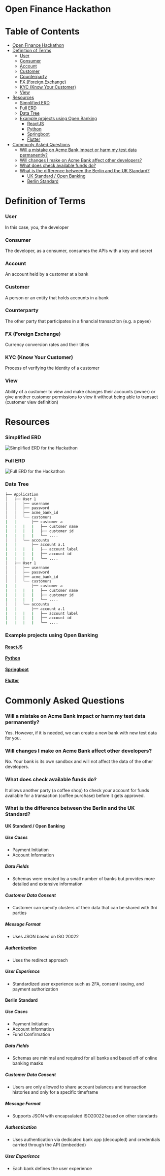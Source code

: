 Open Finance Hackathon
=================

Table of Contents
=========

<!--ts-->
   * [Open Finance Hackathon](#open-finance-hackathon)  
   * [Definition of Terms](#definition-of-terms)  
       * [User](#user)  
       * [Consumer](#consumer)  
       * [Account](#account)  
       * [Customer](#customer)  
       * [Counterparty](#counterparty)  
       * [FX (Foreign Exchange)](#fx-foreign-exchange)  
       * [KYC (Know Your Customer)](#kyc-know-your-customer)  
       * [View](#view)  
   * [Resources](#resources)  
       * [Simplified ERD](#simplified-erd)  
       * [Full ERD](#full-erd)  
       * [Data Tree](#data-tree)  
       * [Example projects using Open Banking](#example-projects-using-open-banking)  
          * [<a href="https://github.com/2020-openfinance-hackathon/direct-login-reactjs">ReactJS</a>](#reactjs)  
          * [<a href="https://github.com/2020-openfinance-hackathon/direct-login-python">Python</a>](#python)  
          * [<a href="https://github.com/2020-openfinance-hackathon/direct-login-spring">Springboot</a>](#springboot)  
          * [<a href="https://github.com/2020-openfinance-hackathon/direct-login-flutter">Flutter</a>](#flutter)  
   * [Commonly Asked Questions](#commonly-asked-questions)  
       * [Will a mistake on Acme Bank impact or harm my test data permanently?](#will-a-mistake-on-acme-bank-impact-or-harm-my-test-data-permanently)  
       * [Will changes I make on Acme Bank affect other developers?](#will-changes-i-make-on-acme-bank-affect-other-developers)  
       * [What does check available funds do?](#what-does-check-available-funds-do)  
       * [What is the difference between the Berlin and the UK Standard?](#what-is-the-difference-between-the-berlin-and-the-uk-standard)  
          * [UK Standard / Open Banking](#uk-standard--open-banking)  
          * [Berlin Standard](#berlin-standard)  
<!--te-->

Definition of Terms
=====

### User  
In this case, you, the developer


### Consumer  
The developer, as a consumer, consumes the APIs with a key and secret


### Account  
An account held by a customer at a bank


### Customer  
A person or an entity that holds accounts in a bank


### Counterparty  
The other party that participates in a financial transaction (e.g. a payee)


### FX (Foreign Exchange)  
Currency conversion rates and their titles


### KYC (Know Your Customer)  
Process of verifying the identity of a customer

### View
Ability of a customer to view and make changes their accounts (owner) or give another customer permissions to view it without being able to transact (customer view definition)


Resources
=====

### Simplified ERD
![Simplified ERD for the Hackathon](Hackathon_ERD.png)


### Full ERD
![Full ERD for the Hackathon](Hackathon_ERD_Full.png)

### Data Tree
```bash
├── Application
│   ├── User 1
│   │   ├── username
│   │   ├── password
│   │   ├── acme_bank_id
│   │   └── customers
|   |       ├── customer a
|   |   |   |   ├── customer name
|   |   |   |   ├── customer id
|   |   |   |   └── ....
│   │   └── accounts
|   |       ├── account a.1
|   |   |   |   ├── account label
|   |   |   |   ├── account id
|   |   |   |   └── ....
│   ├── User 1
│   │   ├── username
│   │   ├── password
│   │   ├── acme_bank_id
│   │   └── customers
|   |       ├── customer a
|   |   |   |   ├── customer name
|   |   |   |   ├── customer id
|   |   |   |   └── ....
│   │   └── accounts
|   |       ├── account a.1
|   |   |   |   ├── account label
|   |   |   |   ├── account id
|   |   |   |   └── ....
```

### Example projects using Open Banking  
#### [ReactJS](https://github.com/2020-openfinance-hackathon/direct-login-reactjs)  
#### [Python](https://github.com/2020-openfinance-hackathon/direct-login-python)  
#### [Springboot](https://github.com/2020-openfinance-hackathon/direct-login-spring)  
#### [Flutter](https://github.com/2020-openfinance-hackathon/direct-login-flutter)  



Commonly Asked Questions
=====

### Will a mistake on Acme Bank impact or harm my test data permanently?  
Yes. However, if it is needed, we can create a new bank with new test data for you.   


### Will changes I make on Acme Bank affect other developers?  
No. Your bank is its own sandbox and will not affect the data of the other developers.  

### What does check available funds do?
It allows another party (a coffee shop) to check your account for funds available for a transaction (coffee purchase) before it gets approved.


### What is the difference between the Berlin and the UK Standard?  

#### UK Standard / Open Banking

##### Use Cases
 - Payment Initiation
 - Account Information

##### Data Fields
 - Schemas were created by a small number of banks but provides more detailed and extensive information

##### Customer Data Consent
 - Customer can specify clusters of their data that can be shared with 3rd parties

##### Message Format
 - Uses JSON based on ISO 20022

##### Authentication
 - Uses the redirect approach

##### User Experience
 - Standardized user experience such as 2FA, consent issuing, and payment authorization

#### Berlin Standard

##### Use Cases
 - Payment Initiation
 - Account Information
 - Fund Confirmation

##### Data Fields
 - Schemas are minimal and required for all banks and based off of online banking masks

##### Customer Data Consent
 - Users are only allowed to share account balances and transaction histories and only for a specific timeframe

##### Message Format
 - Supports JSON with encapsulated ISO20022 based on other standards

##### Authentication
 - Uses authentication via dedicated bank app (decoupled) and credentials carried through the API (embedded)

##### User Experience
 - Each bank defines the user experience

